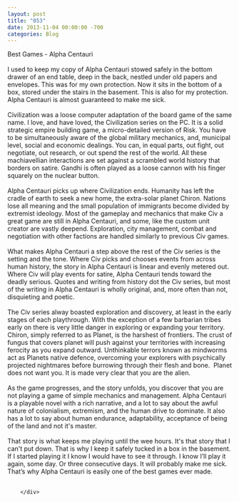 ```yaml
---
layout: post
title: "053"
date: 2013-11-04 00:00:00 -700
categories: Blog
---
```


<div class="blog-content">
				<div class="paragraph" style="text-align:left;">Best Games - Alpha Centauri<br><br>I used to keep my copy of Alpha Centauri stowed safely in the bottom drawer of an end table, deep in the back, nestled under old papers and envelopes. This was for my own protection. Now it sits in the bottom of a box, stored under the stairs in the basement. This is also for my protection. Alpha Centauri is almost guaranteed to make me sick. <br><span style=""></span><br>Civilization was a loose computer adaptation of the board game of the same name. I love, and have loved, the Civilization series on the PC. It is a solid strategic empire building game, a micro-detailed version of Risk. You have to be simultaneously aware of the global military mechanics, and, municipal level, social and economic dealings. You can, in equal parts, out fight, out negotiate, out research, or out spend the rest of the world. All these machiavellian interactions are set against a scrambled world history that borders on satire. Gandhi is often played as a loose cannon with his finger squarely on the nuclear button.<br><br>Alpha Centauri picks up where Civilization ends. Humanity has left the cradle of earth to seek a new home, the extra-solar planet Chiron. Nations lose all meaning and the small population of immigrants become divided by extremist ideology. Most of the gameplay and mechanics that make Civ a great game are still in Alpha Centauri, and some, like the custom unit creator are vastly deepend. Exploration, city management, combat and negotiation with other factions are handled similarly to previous Civ games. <br><br>What makes Alpha Centauri a step above the rest of the Civ series is the setting and the tone. Where Civ picks and chooses events from across human history, the story in Alpha Centauri is linear and evenly metered out. Where Civ will play events for satire, Alpha Centauri tends toward the deadly serious. Quotes and writing from history dot the Civ series, but most of the writing in Alpha Centauri is wholly original, and, more often than not, disquieting and poetic. <br><br>The Civ series alway boasted exploration and discovery, at least in the early stages of each playthrough. With the exception of a few barbarian tribes early on there is very little danger in exploring or expanding your territory. Chiron, simply referred to as Planet, is the harshest of frontiers. The crust of fungus that covers planet will push against your territories with increasing ferocity as you expand outward. Unthinkable terrors known as mindworms act as Planets native defence, overcoming your explorers with psychically projected nightmares before burrowing through their flesh and bone. &nbsp;Planet does not want you. It is made very clear that you are the alien. <br><br>As the game progresses, and the story unfolds, you discover that you are not playing a game of simple mechanics and management. Alpha Centauri is a playable novel with a rich narrative, and a lot to say about the awful nature of colonialism, extremism, and the human drive to dominate. It also has a lot to say about human endurance, adaptability, acceptance of being of the land and not it's master. <br><br>That story is what keeps me playing until the wee hours. It's that story that I can't put down. That is why I keep it safely tucked in a box in the basement. If I started playing it I know I would have to see it through. I know I&rsquo;ll play it again, some day. Or three consecutive days. It will probably make me sick. That&rsquo;s why Alpha Centauri is easily one of the best games ever made.<br><br></div>

		</div>
        